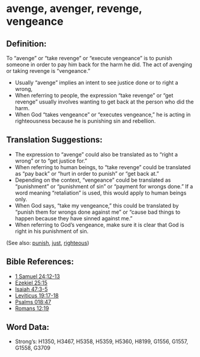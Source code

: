 # avenge, avenger, revenge, vengeance

## Definition:

To “avenge” or “take revenge” or “execute vengeance” is to punish someone in order to pay him back for the harm he did. The act of avenging or taking revenge is “vengeance.”

* Usually “avenge” implies an intent to see justice done or to right a wrong,
* When referring to people, the expression “take revenge” or “get revenge” usually involves wanting to get back at the person who did the harm.
* When God “takes vengeance” or “executes vengeance,” he is acting in righteousness because he is punishing sin and rebellion.

## Translation Suggestions:

* The expression to “avenge” could also be translated as to “right a wrong” or to “get justice for.”
* When referring to human beings, to “take revenge” could be translated as “pay back” or “hurt in order to punish” or “get back at.”
* Depending on the context, “vengeance” could be translated as “punishment” or “punishment of sin” or “payment for wrongs done.” If a word meaning “retaliation” is used, this would apply to human beings only.
* When God says, “take my vengeance,” this could be translated by “punish them for wrongs done against me” or “cause bad things to happen because they have sinned against me.”
* When referring to God’s vengeance, make sure it is clear that God is right in his punishment of sin.

(See also: [punish](../other/punish.md), [just](../kt/justice.md), [righteous](../kt/righteous.md))

## Bible References:

* [1 Samuel 24:12-13](rc://en/tn/help/1sa/24/12)
* [Ezekiel 25:15](rc://en/tn/help/ezk/25/15)
* [Isaiah 47:3-5](rc://en/tn/help/isa/47/03)
* [Leviticus 19:17-18](rc://en/tn/help/lev/19/17)
* [Psalms 018:47](rc://en/tn/help/psa/018/47)
* [Romans 12:19](rc://en/tn/help/rom/12/19)

## Word Data:

* Strong’s: H1350, H3467, H5358, H5359, H5360, H8199, G1556, G1557, G1558, G3709
